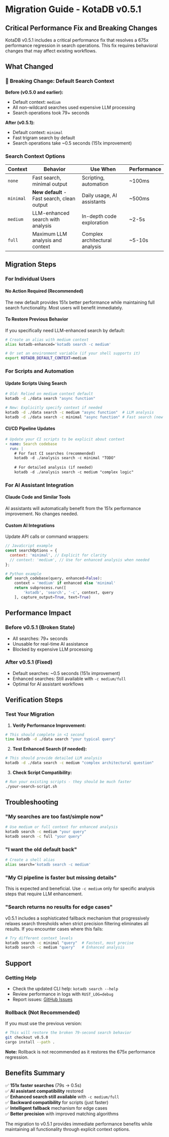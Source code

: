 # Migration Guide - KotaDB v0.5.1

## Critical Performance Fix and Breaking Changes

KotaDB v0.5.1 includes a critical performance fix that resolves a 675x performance regression in search operations. This fix requires behavioral changes that may affect existing workflows.

## What Changed

### 🚨 Breaking Change: Default Search Context

**Before (v0.5.0 and earlier):**
- Default context: `medium` 
- All non-wildcard searches used expensive LLM processing
- Search operations took 79+ seconds

**After (v0.5.1):**
- Default context: `minimal`
- Fast trigram search by default
- Search operations take ~0.5 seconds (151x improvement)

### Search Context Options

| Context | Behavior | Use When | Performance |
|---------|----------|----------|-------------|
| `none` | Fast search, minimal output | Scripting, automation | ~100ms |
| `minimal` | **New default** - Fast search, clean output | Daily usage, AI assistants | ~500ms |
| `medium` | LLM-enhanced search with analysis | In-depth code exploration | ~2-5s |
| `full` | Maximum LLM analysis and context | Complex architectural analysis | ~5-10s |

## Migration Steps

### For Individual Users

#### No Action Required (Recommended)
The new default provides 151x better performance while maintaining full search functionality. Most users will benefit immediately.

#### To Restore Previous Behavior
If you specifically need LLM-enhanced search by default:

```bash
# Create an alias with medium context
alias kotadb-enhanced='kotadb search -c medium'

# Or set an environment variable (if your shell supports it)
export KOTADB_DEFAULT_CONTEXT=medium
```

### For Scripts and Automation

#### Update Scripts Using Search
```bash
# Old: Relied on medium context default
kotadb -d ./data search "async function"

# New: Explicitly specify context if needed
kotadb -d ./data search -c medium "async function"  # LLM analysis
kotadb -d ./data search -c minimal "async function" # Fast search (new default)
```

#### CI/CD Pipeline Updates
```yaml
# Update your CI scripts to be explicit about context
- name: Search codebase
  run: |
    # For fast CI searches (recommended)
    kotadb -d ./analysis search -c minimal "TODO"
    
    # For detailed analysis (if needed)
    kotadb -d ./analysis search -c medium "complex logic"
```

### For AI Assistant Integration

#### Claude Code and Similar Tools
AI assistants will automatically benefit from the 151x performance improvement. No changes needed.

#### Custom AI Integrations
Update API calls or command wrappers:

```javascript
// JavaScript example
const searchOptions = {
  context: 'minimal', // Explicit for clarity
  // context: 'medium', // Use for enhanced analysis when needed
};
```

```python
# Python example
def search_codebase(query, enhanced=False):
    context = 'medium' if enhanced else 'minimal'
    return subprocess.run([
        'kotadb', 'search', '-c', context, query
    ], capture_output=True, text=True)
```

## Performance Impact

### Before v0.5.1 (Broken State)
- All searches: 79+ seconds
- Unusable for real-time AI assistance
- Blocked by expensive LLM processing

### After v0.5.1 (Fixed)
- Default searches: ~0.5 seconds (151x improvement)
- Enhanced searches: Still available with `-c medium/full`
- Optimal for AI assistant workflows

## Verification Steps

### Test Your Migration

1. **Verify Performance Improvement:**
```bash
# This should complete in <1 second
time kotadb -d ./data search "your typical query"
```

2. **Test Enhanced Search (if needed):**
```bash
# This should provide detailed LLM analysis
kotadb -d ./data search -c medium "complex architectural question"
```

3. **Check Script Compatibility:**
```bash
# Run your existing scripts - they should be much faster
./your-search-script.sh
```

## Troubleshooting

### "My searches are too fast/simple now"
```bash
# Use medium or full context for enhanced analysis
kotadb search -c medium "your query"
kotadb search -c full "your query"
```

### "I want the old default back"
```bash
# Create a shell alias
alias search='kotadb search -c medium'
```

### "My CI pipeline is faster but missing details"
This is expected and beneficial. Use `-c medium` only for specific analysis steps that require LLM enhancement.

### "Search returns no results for edge cases"
v0.5.1 includes a sophisticated fallback mechanism that progressively relaxes search thresholds when strict precision filtering eliminates all results. If you encounter cases where this fails:

```bash
# Try different context levels
kotadb search -c minimal "query"  # Fastest, most precise
kotadb search -c medium "query"   # Enhanced analysis
```

## Support

### Getting Help
- Check the updated CLI help: `kotadb search --help`
- Review performance in logs with `RUST_LOG=debug`
- Report issues: [GitHub Issues](https://github.com/jayminwest/kota-db/issues)

### Rollback (Not Recommended)
If you must use the previous version:
```bash
# This will restore the broken 79-second search behavior
git checkout v0.5.0
cargo install --path .
```

**Note:** Rollback is not recommended as it restores the 675x performance regression.

## Benefits Summary

✅ **151x faster searches** (79s → 0.5s)  
✅ **AI assistant compatibility** restored  
✅ **Enhanced search still available** with `-c medium/full`  
✅ **Backward compatibility** for scripts (just faster)  
✅ **Intelligent fallback** mechanism for edge cases  
✅ **Better precision** with improved matching algorithms  

The migration to v0.5.1 provides immediate performance benefits while maintaining all functionality through explicit context options.